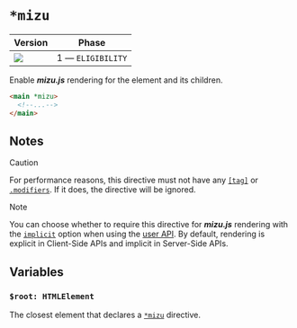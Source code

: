# `*mizu`

| Version                               | Phase             |
| ------------------------------------- | ----------------- |
| ![](https://jsr.io/badges/@mizu/mizu) | 1 — `ELIGIBILITY` |

Enable _**mizu.js**_ rendering for the element and its children.

```html
<main *mizu>
  <!--...-->
</main>
```

## Notes

> [!CAUTION]
> For performance reasons, this directive must not have any [`[tag]`](/#concept-directive-tag) or [`.modifiers`](/#concept-directive-modifier). If it does, the directive will be ignored.

> [!NOTE]
> You can choose whether to require this directive for _**mizu.js**_ rendering with the [`implicit`](https://jsr.io/@mizu/render@0.5.0/doc/engine/~/RendererRenderOptions.implicit) option when using the [user API](/#api-user). By default, rendering is explicit in Client-Side APIs
> and implicit in Server-Side APIs.

## Variables

### `$root: HTMLElement`

The closest element that declares a [`*mizu`](#mizu) directive.
